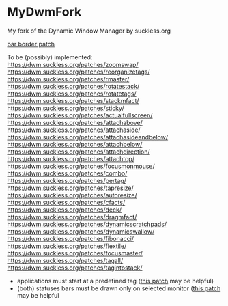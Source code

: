 # MyDwmFork
My fork of the Dynamic Window Manager by suckless.org

[bar border patch](https://codemadness.org/paste/dwm-border-bar.patch)

To be (possibly) implemented:
https://dwm.suckless.org/patches/zoomswap/ <br>
https://dwm.suckless.org/patches/reorganizetags/ <br>
https://dwm.suckless.org/patches/rmaster/ <br>
https://dwm.suckless.org/patches/rotatestack/ <br>
https://dwm.suckless.org/patches/rotatetags/ <br>
https://dwm.suckless.org/patches/stackmfact/ <br>
https://dwm.suckless.org/patches/sticky/ <br>
https://dwm.suckless.org/patches/actualfullscreen/ <br>
https://dwm.suckless.org/patches/attachabove/ <br>
https://dwm.suckless.org/patches/attachaside/ <br>
https://dwm.suckless.org/patches/attachasideandbelow/ <br>
https://dwm.suckless.org/patches/attachbelow/ <br>
https://dwm.suckless.org/patches/attachdirection/ <br>
https://dwm.suckless.org/patches/attachtop/ <br>
https://dwm.suckless.org/patches/focusmonmouse/ <br>
https://dwm.suckless.org/patches/combo/ <br>
https://dwm.suckless.org/patches/pertag/ <br>
https://dwm.suckless.org/patches/tapresize/ <br>
https://dwm.suckless.org/patches/autoresize/ <br>
https://dwm.suckless.org/patches/cfacts/ <br>
https://dwm.suckless.org/patches/deck/ <br>
https://dwm.suckless.org/patches/dragmfact/ <br>
https://dwm.suckless.org/patches/dynamicscratchpads/ <br>
https://dwm.suckless.org/patches/dynamicswallow/ <br>
https://dwm.suckless.org/patches/fibonacci/ <br>
https://dwm.suckless.org/patches/flextile/ <br>
https://dwm.suckless.org/patches/focusmaster/ <br>
https://dwm.suckless.org/patches/tagall/ <br>
https://dwm.suckless.org/patches/tagintostack/ <br>

- applications must start at a predefined tag ([this patch](https://dwm.suckless.org/patches/default_tag_apps/) may be helpful)
- (both) statuses bars must be drawn only on selected monitor ([this patch](https://dwm.suckless.org/patches/statusallmons/) may be helpful
